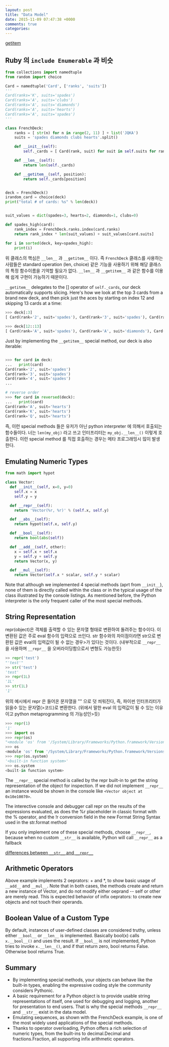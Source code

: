 ```yaml
---
layout: post
title: "Data Model"
date: 2015-11-09 07:47:38 +0000
comments: true
categories: 
---
```


[getitem](http://blog.weirdx.io/python-__getitem__과-slice의-이해/)

## Ruby 의 `include Enumerable` 과 비슷

```python
from collections import namedtuple
from random import choice

Card = namedtuple('Card', ['ranks', 'suits'])
'''
Card(ranks='K', suits='spades')
Card(ranks='A', suits='clubs')
Card(ranks='A', suits='diamonds')
Card(ranks='A', suits='hearts')
Card(ranks='A', suits='spades')
'''

class FrenchDeck:
    ranks = [ str(n) for n in range(2, 11) ] + list('JQKA')
    suits = 'spades diamonds clubs hearts'.split()

    def __init__(self):
        self._cards = [ Card(rank, suit) for suit in self.suits for rank in self.ranks ]

    def __len__(self):
        return len(self._cards)

    def __getitem__(self, position):
        return self._cards[position]


deck = FrenchDeck()
irandom_card = choice(deck)
print("total # of cards: %s" % len(deck))


suit_values = dict(spades=3, hearts=2, diamonds=1, clubs=0)

def spades_high(card):
    rank_index = FrenchDeck.ranks.index(card.ranks)
    return rank_index * len(suit_values) + suit_values[card.suits]

for i in sorted(deck, key=spades_high):
    print(i)

```

위 클래스의 핵심은 `__len__` 과 `__getitem__` 이다. 즉 `FrenchDeck` 클래스를 사용하는 사람들은 standard operation (len, choice) 같은 기능을 사용하기 위해 해당 클래스의 특정 함수이름을 기억할 필요가 없다. `__len__` 과 `__getitem__` 과 같은 함수를 이용해 쉽게 구현이 가능하기 때문이다.

`__getitem__` delegates to the [] operator of `self._cards`, our deck automatically supports slicing. Here's how we look at the top 3 cards from a brand new deck, and then pick just the aces by starting on index 12 and skipping 13 cards at a time:

```python
>>> deck[:3]
[ Card(rank='2', suit='spades'), Card(rank='3', suit='spades'), Card(rank='4', suit='spades') ]

>>> deck[12::13]
[ Card(rank='A', suit='spades'), Card(rank='A', suit='diamonds'), Card(rank='A', suit='clubs'), Card(rank='A', suit='hearts') ]

```

Just by implementing the `__getitem__` special method, our deck is also iterable:

```python

>>> for card in deck:
...   print(card)
Card(rank='2', suit='spades')
Card(rank='3', suit='spades')
Card(rank='4', suit='spades')
...

# reverse order
>>> for card in reversed(deck):
...   print(card)
Card(rank='A', suit='hearts')
Card(rank='K', suit='hearts')
Card(rank='Q', suit='hearts')

```

즉, 이런 special methods 들은 유저가 아닌 python interpreter 에 의해서 호출되는 함수들이다. 너는 `len(my_obj)` 라고 쓰고 인터프리터는 `my_obj.__len__()` 이렇게 호출한다. 이런 special method 를 직접 호출하는 경우는 메타 프로그래밍시 많이 발생한다.

## Emulating Numeric Types

```python
from math import hypot

class Vector:
  def __init__(self, x=0, y=0)
    self.x = x
    self.y = y

  def __repr__(self):
    return 'Vector(%r, %r)' % (self.x, self.y)

  def __abs__(self):
    return hypot(self.x, self.y)

  def __bool__(self):
    return bool(abs(self))

  def __add__(self, other):
    x = self.x + self.x
    y = self.y + self.y
    return Vector(x, y)

  def __mul__(self):
    return Vector(self.x * scalar, self.y * scalar)

```

Note that although we implemented 4 special methods (aprt from `__init__`), none of them is directly called within the class or in the typical usage of the class illustrated by the console listings. As mentioned before, the Python interpreter is the only frequent caller of the most special methods.

## String Representation

repr(object)은 객체를 출력할 수 있는 문자열 형태로 변환하여 돌려주는 함수이다. 이 변환된 값은 주로 eval 함수의 입력으로 쓰인다. str 함수와의 차이점이라면 str으로 변환된 값은 eval의 입력값이 될 수 없는 경우>가 있다는 것이다. (내부적으로 `__repr__` 을 사용하며 `__repr__` 을 오버라이딩함으로서 변형도 가능한듯)

```python
>> repr('test')
"'test'"
>> str('test')
'test'
>> repr(1L)
'1L'
>> str(1L)
'1'
```

위의 예시에서 repr 은 들어온 문자열을 "" 으로 덧 씌워진다, 즉, 파이썬 인터프리터가 읽을수 있는 문자열(>코드)로 변환한다. (위에서 말한 eval 의 입력값이 될 수 있는 이유이고 python metaprogramming 의 가능성인>듯)

```python
>>> repr(1)
'1'
>>> import os
>>> repr(os)
"<module 'os' from '/System/Library/Frameworks/Python.framework/Versions/2.7/lib/python2.7/os.pyc'>"
>>> os
<module 'os' from '/System/Library/Frameworks/Python.framework/Versions/2.7/lib/python2.7/os.pyc'>
>>> repr(os.system)
'<built-in function system>'
>>> os.system
<built-in function system>
```

The `__repr__` special method is called by the repr built-in to get the string representation of the object for inspection. If we did not implement `__repr__` an instance would be shown in the console like `<Vector object at 0x10e10070>`.

The interective console and debugger call repr on the results of the expressions evaluated, as does the %r placeholder in classic format with the % operator, and the !r conversion field in the new Format String Syntax used in the str.format method

If you only implement one of these special methods, choose `__repr__`, because when no custom `__str__` is available, Python will call `__repr__` as a fallback

[differences between `__str__` and `__repr__`](http://stackoverflow.com/questions/1436703/difference-between-str-and-repr-in-python)

## Arithmetic Operators

Above example implements 2 oeprators: + and \*, to show basic usage of `__add__` and `__mul__`. Note that in both cases, the methods create and return a new instance of Vector, and do not modify either oeprand -- self or other are merely read. This is expected behavior of infix oeprators: to create new objects and not touch their operands.

## Boolean Value of a Custom Type

By default, instances of user-defined classes are considered truthy, unless either `__bool__` or `__len__` is implemented. Basically bool(x) calls `x.__bool__()` and uses the result. If `__bool__` is not implemented, Python tries to invoke `x.__len__()`, and if that return zero, bool returns False. Otherwise bool returns True.

## Summary

- By implementing special methods, your objects can behave like the built-in types, enabling the expressive coding style the community considers Pythonic.
- A basic requirement for a Python object is to provide usable string representations of itself, one used for debugging and logging, another for presentation to end users. That is why the special methods `__repr__` and `__str__` exist in the data model.
- Emulating sequences, as shown with the FrenchDeck example, is one of the most widely used applications of the special methods.
- Thanks to operator overloading, Python offers a rich selection of numeric types, from the built-ins to decimal.Decimal and fractions.Fraction, all supporting infix arithmetic operators.

